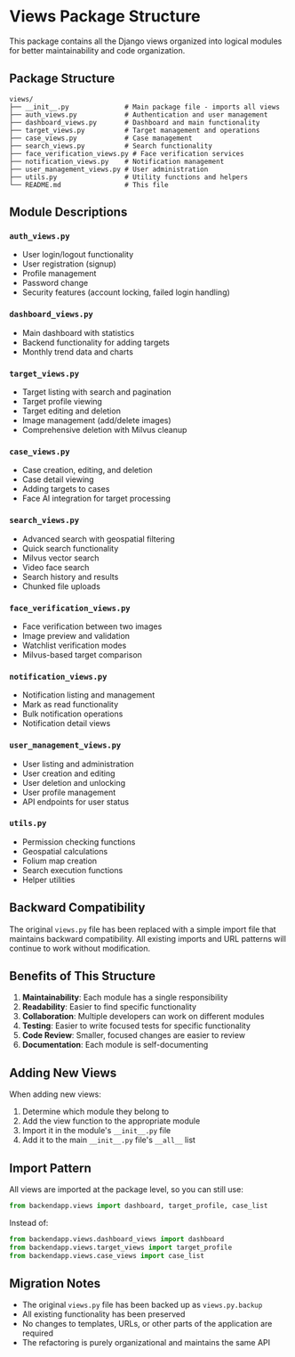 # Views Package Structure

This package contains all the Django views organized into logical modules for better maintainability and code organization.

## Package Structure

```
views/
├── __init__.py              # Main package file - imports all views
├── auth_views.py            # Authentication and user management
├── dashboard_views.py       # Dashboard and main functionality
├── target_views.py          # Target management and operations
├── case_views.py            # Case management
├── search_views.py          # Search functionality
├── face_verification_views.py # Face verification services
├── notification_views.py    # Notification management
├── user_management_views.py # User administration
├── utils.py                 # Utility functions and helpers
└── README.md                # This file
```

## Module Descriptions

### `auth_views.py`
- User login/logout functionality
- User registration (signup)
- Profile management
- Password change
- Security features (account locking, failed login handling)

### `dashboard_views.py`
- Main dashboard with statistics
- Backend functionality for adding targets
- Monthly trend data and charts

### `target_views.py`
- Target listing with search and pagination
- Target profile viewing
- Target editing and deletion
- Image management (add/delete images)
- Comprehensive deletion with Milvus cleanup

### `case_views.py`
- Case creation, editing, and deletion
- Case detail viewing
- Adding targets to cases
- Face AI integration for target processing

### `search_views.py`
- Advanced search with geospatial filtering
- Quick search functionality
- Milvus vector search
- Video face search
- Search history and results
- Chunked file uploads

### `face_verification_views.py`
- Face verification between two images
- Image preview and validation
- Watchlist verification modes
- Milvus-based target comparison

### `notification_views.py`
- Notification listing and management
- Mark as read functionality
- Bulk notification operations
- Notification detail views

### `user_management_views.py`
- User listing and administration
- User creation and editing
- User deletion and unlocking
- User profile management
- API endpoints for user status

### `utils.py`
- Permission checking functions
- Geospatial calculations
- Folium map creation
- Search execution functions
- Helper utilities

## Backward Compatibility

The original `views.py` file has been replaced with a simple import file that maintains backward compatibility. All existing imports and URL patterns will continue to work without modification.

## Benefits of This Structure

1. **Maintainability**: Each module has a single responsibility
2. **Readability**: Easier to find specific functionality
3. **Collaboration**: Multiple developers can work on different modules
4. **Testing**: Easier to write focused tests for specific functionality
5. **Code Review**: Smaller, focused changes are easier to review
6. **Documentation**: Each module is self-documenting

## Adding New Views

When adding new views:

1. Determine which module they belong to
2. Add the view function to the appropriate module
3. Import it in the module's `__init__.py` file
4. Add it to the main `__init__.py` file's `__all__` list

## Import Pattern

All views are imported at the package level, so you can still use:

```python
from backendapp.views import dashboard, target_profile, case_list
```

Instead of:

```python
from backendapp.views.dashboard_views import dashboard
from backendapp.views.target_views import target_profile
from backendapp.views.case_views import case_list
```

## Migration Notes

- The original `views.py` file has been backed up as `views.py.backup`
- All existing functionality has been preserved
- No changes to templates, URLs, or other parts of the application are required
- The refactoring is purely organizational and maintains the same API
